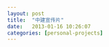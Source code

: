 ```yaml
---
layout: post
title:  "中建宣传片"
date:   2013-01-16 10:26:07
categories: [personal-projects]
---
```


<jplayer url="videos/zhong-jian.mp4" title="中建宣传片"></jplayer>
